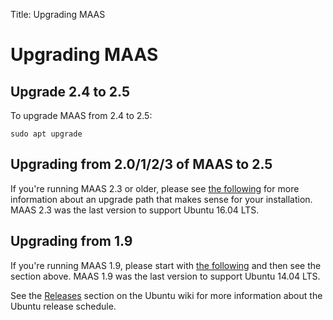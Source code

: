 Title: Upgrading MAAS

# Upgrading MAAS

## Upgrade 2.4 to 2.5

To upgrade MAAS from 2.4 to 2.5:

```
sudo apt upgrade
```

## Upgrading from 2.0/1/2/3 of MAAS to 2.5

If you're running MAAS 2.3 or older, please see [the following][upgrade-older]
for more information about an upgrade path that makes sense for your
installation. MAAS 2.3 was the last version to support Ubuntu 16.04 LTS.

## Upgrading from 1.9

If you're running MAAS 1.9, please start with [the
following][upgrade-much-older] and then see the section above. MAAS 1.9 was the
last version to support Ubuntu 14.04 LTS.


See the [Releases][ubuntu-wiki-releases] section on the Ubuntu wiki for more
information about the Ubuntu release schedule.

<!-- LINKS -->
[upgrade-much-older]: installconfig-upgrade-to-2.md
[upgrade-older]: installconfig-upgrade-postgres.md
[ubuntu-wiki-releases]: https://wiki.ubuntu.com/Releases
